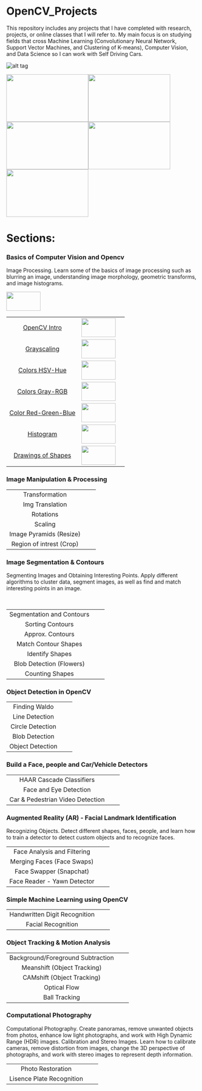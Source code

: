 # OpenCV_Projects

This repository includes any projects that I have completed with research, projects, or online classes that I will refer to. My main focus is on studying fields that cross Machine Learning (Convolutionary Neural Network, Support Vector Machines, and Clustering of K-means), Computer Vision, and Data Science so I can work with Self Driving Cars. 

![alt tag](https://github.com/rchavezj/OpenCV_Projects/blob/master/OpenCV_CNN.png)


<img src="https://github.com/rchavezj/OpenCV_Projects/blob/master/images/findingLanes.gif" width="216" height="125" /><img src="https://github.com/rchavezj/OpenCV_Projects/blob/master/images/cars.gif" width="216" height="125" /><img src="https://github.com/rchavezj/OpenCV_Projects/blob/master/images/flower.gif" width="216" height="125" /><img src="https://github.com/rchavezj/OpenCV_Projects/blob/master/images/pedistrian.gif" width="216" height="125" /><img src="https://github.com/rchavezj/OpenCV_Projects/blob/master/images/facialRecognition.gif" width="216" height="125" />

# Sections: 
### Basics of Computer Vision and Opencv
Image Processing. Learn some of the basics of image processing such as blurring an image, understanding image morphology, geometric transforms, and image histograms.
</br>

<img src="" width="90" height="50" />

|                       |        |          |
| :---:                 | :----: |  :----:  |
| [OpenCV Intro](https://github.com/rchavezj/OpenCV_Projects/blob/master/Sec02_Basics_of_CV/01-Reading-Writing-and-displaying-images/01-Reading-Writing-and-displaying-images.ipynb)| <img src="https://github.com/rchavezj/OpenCV_Projects/blob/master/Sec02_Basics_of_CV/01-Reading-Writing-and-displaying-images/output.jpg" width="90" height="50" />       |          |
| [Grayscaling](https://github.com/rchavezj/OpenCV_Projects/blob/master/Sec02_Basics_of_CV/02-Grayscaling/02-Grayscaling.ipynb) |  <img src="https://github.com/rchavezj/OpenCV_Projects/blob/master/Sec02_Basics_of_CV/02-Grayscaling/Grayscale.jpg" width="90" height="50" />||
| [Colors HSV-Hue](https://github.com/rchavezj/OpenCV_Projects/blob/master/Sec02_Basics_of_CV/03-Colors-HSV-Hue-Saturation-Value/03-Colors-HSV-Hue-Saturation-Value.ipynb)  | <img src="https://github.com/rchavezj/OpenCV_Projects/blob/master/Sec02_Basics_of_CV/03-Colors-HSV-Hue-Saturation-Value/hsv_image.jpg" width="90" height="50" />       |          |
| [Colors Gray-RGB](https://github.com/rchavezj/OpenCV_Projects/blob/master/Sec02_Basics_of_CV/04-Colors-Gray-RGB/04-Colors-Gray-RGB.ipynb) |  <img src="https://github.com/rchavezj/OpenCV_Projects/blob/master/Sec02_Basics_of_CV/04-Colors-Gray-RGB/merged_with_blue_amplified.jpg" width="90" height="50" />      |          |
| [Color Red-Green-Blue](https://github.com/rchavezj/OpenCV_Projects/blob/master/Sec02_Basics_of_CV/05-Colors-Red-Green-Blue/05-Colors-Red-Green-Blue.ipynb)          |  <img src="https://github.com/rchavezj/OpenCV_Projects/blob/master/Sec02_Basics_of_CV/05-Colors-Red-Green-Blue/green.jpg" width="90" height="50" />      |          |
| [Histogram](https://github.com/rchavezj/OpenCV_Projects/blob/master/Sec02_Basics_of_CV/06-Histograms/06-Histograms.ipynb)             |  <img src="https://github.com/rchavezj/OpenCV_Projects/blob/master/Sec02_Basics_of_CV/06-Histograms/histogram.png" width="90" height="50" />      |          |
| [Drawings of Shapes](https://github.com/rchavezj/OpenCV_Projects/blob/master/Sec02_Basics_of_CV/07-Drawing-Images/07-Drawing-Images.ipynb)    |  <img src="https://github.com/rchavezj/OpenCV_Projects/blob/master/Sec02_Basics_of_CV/07-Drawing-Images/rectangle.jpg" width="90" height="50" />      |          |

### Image Manipulation & Processing
|  |  |   |
| :---:                     | :----: |  :----:  |
| Transformation            |        |          |
| Img Translation           |        |          |
| Rotations                 |        |          |
| Scaling                   |        |          |
| Image Pyramids (Resize)   |        |          |
| Region of intrest (Crop)  |        |          |

### Image Segmentation & Contours

Segmenting Images and Obtaining Interesting Points. Apply different algorithms to cluster data, segment images, as well as find and match interesting points in an image.

</br>

|                             |        |          |
| :---:                       | :----: |  :----:  |
|  Segmentation and Contours  |        |          |
|  Sorting Contours           |        |          |
|  Approx. Contours           |        |          |
|  Match Contour Shapes       |        |          |
|  Identify Shapes            |        |          |
|  Blob Detection (Flowers)   |        |          |
|  Counting Shapes            |        |          |

### Object Detection in OpenCV
|                    |        |          |
| :---:              | :----: |  :----:  |
|  Finding Waldo     |        |          |
|  Line Detection    |        |          |
|  Circle Detection  |        |          |
|  Blob Detection    |        |          |
|  Object Detection  |        |          |

### Build a Face, people and Car/Vehicle Detectors
|                                     |        |          |
| :---:                               | :----: |  :----:  |
| HAAR Cascade Classifiers            |        |          |
| Face and Eye Detection              |        |          |
| Car & Pedestrian  Video Detection   |        |          |

### Augmented Reality (AR) - Facial Landmark Identification

Recognizing Objects. Detect different shapes, faces, people, and learn how to train a detector to detect custom objects and to recognize faces.

|                               |        |          |
| :---:                         | :----: |  :----:  |
|  Face Analysis and Filtering  |        |          |
|  Merging Faces (Face Swaps)   |        |          |
|  Face Swapper (Snapchat)      |        |          |
|  Face Reader - Yawn Detector  |        |          |

### Simple Machine Learning using OpenCV
|                                  |        |          |
| :---:                            | :----: |  :----:  |
|  Handwritten Digit Recognition   |        |          |
|  Facial Recognition              |        |          |

### Object Tracking & Motion Analysis
|                                     |        |          |
| :---:                               | :----: |  :----:  |
|  Background/Foreground Subtraction  |        |          |
|  Meanshift (Object Tracking)        |        |          |
|  CAMshift (Object Tracking)         |        |          |
|  Optical Flow                       |        |          |
|  Ball Tracking                      |        |          |

### Computational Photography
Computational Photography. Create panoramas, remove unwanted objects from photos, enhance low light photographs, and work with High Dynamic Range (HDR) images. Calibration and Stereo Images. Learn how to calibrate cameras, remove distortion from images, change the 3D perspective of photographs, and work with stereo images to represent depth information.
</br>

|                             |        |          |
| :---:                       | :----: |  :----:  |
|  Photo Restoration          |        |          |
|  Lisence Plate Recognition  |        |          |




